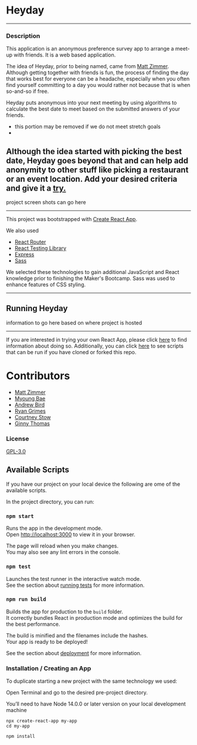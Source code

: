  # Heyday

----
### Description
This application is an anonymous preference survey app to arrange a meet-up with friends.  It is a web based 
application. 

The idea of Heyday, prior to being named, came from [Matt Zimmer](https://github.com/Zimmja). Although
getting together with friends is fun, the process of finding the day that works best for everyone can be a headache, 
especially when you often find yourself committing to a day you would rather not because that is when so-and-so if free.

Heyday puts anonymous into your next meeting by using algorithms to calculate the best 
date to meet based on the submitted answers of your friends.  

- this portion may be removed if we do not meet stretch goals
- 
Although the idea started with picking the best date, Heyday goes beyond that and can help 
add anonymity to other stuff like picking a restaurant or an event location. Add your desired criteria and give it a
[try.](#running-anonymeet)
----
project screen shots can go here

----

This project was bootstrapped with [Create React App](https://github.com/facebook/create-react-app).

We also used
- [React Router](https://reactrouter.com/)
- [React Testing Library](https://testing-library.com/)
- [Express](https://expressjs.com/)
- [Sass](https://sass-lang.com/)

We selected these technologies to gain additional JavaScript and React knowledge prior to finishing the Maker's 
Bootcamp. Sass was used to enhance features of CSS styling.

----
## Running Heyday
information to go here based on where project is hosted

----


If you are interested in trying your own React App, please click [here](#installation--creating-an-app) to find 
information about doing so.  Additionally, you can click [here](#available-scripts) to see scripts that can be run if 
you have cloned or forked this repo.

# Contributors
- [Matt Zimmer](https://github.com/Zimmja)
- [Myoung Bae](https://github.com/mhbae-dev)
- [Andrew Bird](https://github.com/AndyBird88)
- [Ryan Grimes](https://github.com/RPGrimes)
- [Courtney Stow](https://github.com/Court534)
- [Ginny Thomas](https://github.com/ginnyamazed)

### License
[GPL-3.0](https://choosealicense.com/licenses/gpl-3.0/)
## Available Scripts
If you have our project on your local device the following are ome of the available scripts.

In the project directory, you can run:

### `npm start`

Runs the app in the development mode.\
Open [http://localhost:3000](http://localhost:3000) to view it in your browser.

The page will reload when you make changes.\
You may also see any lint errors in the console.

### `npm test`

Launches the test runner in the interactive watch mode.\
See the section about [running tests](https://facebook.github.io/create-react-app/docs/running-tests) for more information.

### `npm run build` 

Builds the app for production to the `build` folder.\
It correctly bundles React in production mode and optimizes the build for the best performance.

The build is minified and the filenames include the hashes.\
Your app is ready to be deployed!

See the section about [deployment](https://facebook.github.io/create-react-app/docs/deployment) for more information.

### Installation / Creating an App
To duplicate starting a new project with the same technology we used:

Open Terminal and go to the desired pre-project directory.

You’ll need to have Node 14.0.0 or later version on your local development machine
```
npx create-react-app my-app
cd my-app
```
```
npm install

```
